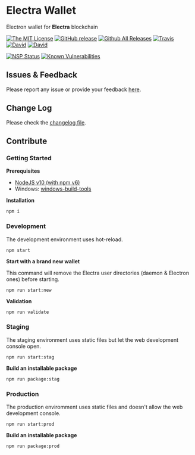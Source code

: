 # Electra Wallet

Electron wallet for **Electra** blockchain

[![The MIT License](https://img.shields.io/badge/license-MIT-orange.svg?style=flat-square)](http://opensource.org/licenses/MIT)
[![GitHub release](https://img.shields.io/github/release/Electra-project/electra-desktop.svg?style=flat-square)](https://github.com/Electra-project/electra-desktop/releases)
[![Github All Releases](https://img.shields.io/github/downloads/Electra-project/electra-desktop/total.svg?style=flat-square)](https://github.com/Electra-project/electra-desktop/releases)
[![Travis](https://img.shields.io/travis/Electra-project/electra-desktop.svg?style=flat-square)](https://travis-ci.org/Electra-project/electra-desktop)
[![David](https://img.shields.io/david/Electra-project/electra-desktop.svg?style=flat-square)](https://david-dm.org/Electra-project/electra-desktop)
[![David](https://img.shields.io/david/dev/Electra-project/electra-desktop.svg?style=flat-square)](https://david-dm.org/InspiredBeings/electra-desktop)

[![NSP Status](https://nodesecurity.io/orgs/electra-project/projects/37b08e1f-04ad-4005-8187-916630475872/badge)](https://nodesecurity.io/orgs/electra-project/projects/37b08e1f-04ad-4005-8187-916630475872)
[![Known Vulnerabilities](https://snyk.io/test/github/Electra-project/electra-desktop/badge.svg)](https://snyk.io/test/github/Electra-project/electra-desktop)

## Issues & Feedback

Please report any issue or provide your feedback [here](https://github.com/Electra-project/electra-desktop/issues).

## Change Log

Please check the [changelog file](https://github.com/Electra-project/electra-desktop/blob/master/CHANGELOG.md).

## Contribute

### Getting Started

**Prerequisites**
* [NodeJS v10 (with npm v6)](https://nodejs.org)
* Windows: [windows-build-tools](https://github.com/felixrieseberg/windows-build-tools#readme)

**Installation**

    npm i

### Development

The development environment uses hot-reload.

    npm start

**Start with a brand new wallet**

This command will remove the Electra user directories (daemon & Electron ones) before starting.

    npm run start:new

**Validation**

    npm run validate

### Staging

The staging environment uses static files but let the web development console open.

    npm run start:stag

**Build an installable package**

    npm run package:stag

### Production

The production enviromment uses static files and doesn't allow the web development console.

    npm run start:prod

**Build an installable package**

    npm run package:prod
